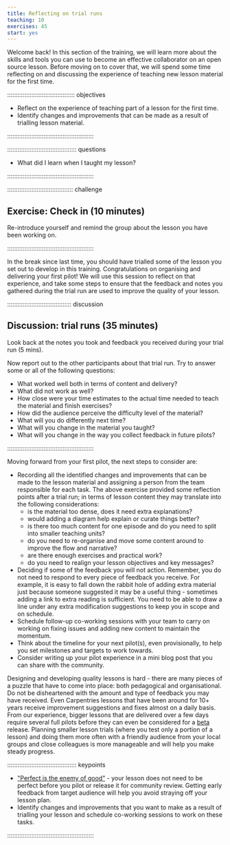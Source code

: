 ```yaml
---
title: Reflecting on trial runs
teaching: 10
exercises: 45
start: yes
---
```


Welcome back!
In this section of the training,
we will learn more about the skills and tools you can use to become
an effective collaborator on an open source lesson.
Before moving on to cover that,
we will spend some time reflecting on and discussing the experience of
teaching new lesson material for the first time.

::::::::::::::::::::::::::::::::::::::: objectives

- Reflect on the experience of teaching part of a lesson for the first time.
- Identify changes and improvements that can be made as a result of trialling lesson material.

::::::::::::::::::::::::::::::::::::::::::::::::::

:::::::::::::::::::::::::::::::::::::::: questions

- What did I learn when I taught my lesson?

::::::::::::::::::::::::::::::::::::::::::::::::::

::::::::::::::::::::::::::::::::::::::  challenge

## Exercise: Check in (10 minutes)

Re-introduce yourself and remind the group about the lesson you have been working on.


::::::::::::::::::::::::::::::::::::::::::::::::::

In the break since last time,
you should have trialled some of the lesson you set out to develop in
this training. Congratulations on organising and delivering your first pilot!
We will use this session to reflect on that experience,
and take some steps to ensure that the feedback and notes you gathered during
the trial run are used to improve the quality of your lesson.

:::::::::::::::::::::::::::::::::::::  discussion

## Discussion: trial runs (35 minutes)

Look back at the notes you took and feedback you received during your trial run (5 mins).

Now report out to the other participants about that trial run.
Try to answer some or all of the following questions:

- What worked well both in terms of content and delivery?
- What did not work as well?
- How close were your time estimates to the actual time needed to teach the material and finish exercises?
- How did the audience perceive the difficulty level of the material?
- What will you do differently next time?
- What will you change in the material you taught?
- What will you change in the way you collect feedback in future pilots?  

::::::::::::::::::::::::::::::::::::::::::::::::::

Moving forward from your first pilot, the next steps to consider are:

- Recording all the identified changes and improvements that can be made to the lesson material and assigning a person from the team responsible for each task. The above exercise provided some reflection points after a trial run; in terms of lesson content they may translate into the following considerations:
  - is the material too dense, does it need extra explanations?
  - would adding a diagram help explain or curate things better?
  - is there too much content for one episode and do you need to split into smaller teaching units?
  - do you need to re-organise and move some content around to improve the flow and narrative?
  - are there enough exercises and practical work? 
  - do you need to realign your lesson objectives and key messages?
- Deciding if some of the feedback you will not action. Remember, you do not need to respond to every piece of feedback you receive. For example, it is easy to fall down the rabbit hole of adding extra material just because someone suggested it may be a useful thing - sometimes adding a link to extra reading is sufficient. You need to be able to draw a line under any extra modification suggestions to keep you in scope and on schedule. 
- Schedule follow-up co-working sessions with your team to carry on working on fixing issues and adding new content to maintain the momentum.
- Think about the timeline for your next pilot(s), even provisionally, to help you set milestones and targets to work towards.
- Consider writing up your pilot experience in a mini blog post that you can share with the community.

Designing and developing quality lessons is hard - there are many pieces of a puzzle that have to come into place: both pedagogical and organisational. Do not be disheartened with the amount and type of feedback you may have received. Even Carpentries lessons that have been around for 10+ years receive improvement suggestions and fixes almost on a daily basis. From our experience, bigger lessons that are delivered over a few days require several full pilots before they can even be considered for a [beta](https://carpentries.github.io/curriculum-development/the-lesson-life-cycle.html) release. Planning smaller lesson trials (where you test only a portion of a lesson) and doing them more often with a friendly audience from your local groups and close colleagues is more manageable and will help you make steady progress.

:::::::::::::::::::::::::::::::::::::::: keypoints

- ["Perfect is the enemy of good"](https://en.wikipedia.org/wiki/Perfect_is_the_enemy_of_good) - your lesson does not need to be perfect before you pilot or release it for community review. Getting early feedback from target audience will help you avoid straying off your lesson plan.
- Identify changes and improvements that you want to make as a result of trialling your lesson and schedule co-working sessions to work on these tasks.

::::::::::::::::::::::::::::::::::::::::::::::::::


